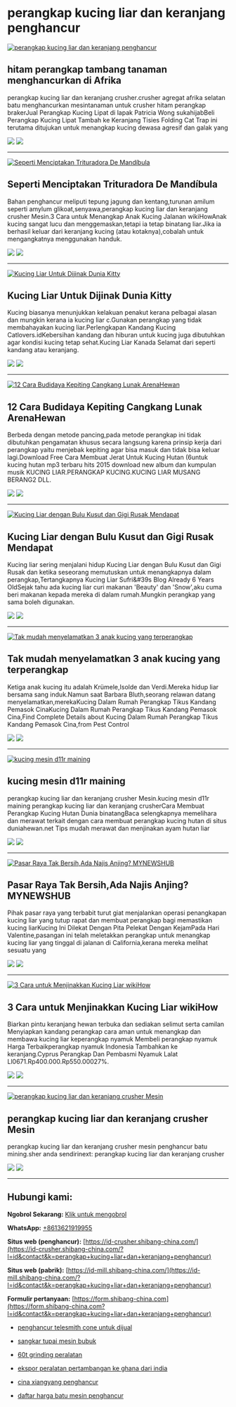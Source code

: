 # perangkap kucing liar dan keranjang penghancur

<a href="https://swt.shibang-china.com/?l=id&img&k=perangkap+kucing+liar+dan+keranjang+penghancur" target="_blank">![perangkap kucing liar dan keranjang penghancur](http://static.shibang-china.com/all-800x300/1180.jpg)</a>

## hitam perangkap tambang tanaman menghancurkan di Afrika
perangkap kucing liar dan keranjang crusher.crusher agregat afrika selatan batu menghancurkan mesintanaman untuk crusher hitam perangkap brakerJual Perangkap Kucing Lipat di lapak Patricia Wong sukahijabBeli Perangkap Kucing Lipat Tambah ke Keranjang Tisies Folding Cat Trap ini terutama ditujukan untuk menangkap kucing dewasa agresif dan galak yang


<a href="https://whatsapp.shibangsoft.com/WhatsApp.php" target="_blank" title="WhatsApp">![](http://static.shibang-china.com/icon/whatsapp.png)</a> <a href="https://swt.shibang-china.com/?l=id&icon&k=perangkap+kucing+liar+dan+keranjang+penghancur" target="_blank">![](http://static.shibang-china.com/icon/chat-id.png)</a>

---

<a href="https://swt.shibang-china.com/?l=id&img&k=perangkap+kucing+liar+dan+keranjang+penghancur" target="_blank">![Seperti Menciptakan Trituradora De Mandíbula](http://static.shibang-china.com/all-800x300/570.jpg)</a>

## Seperti Menciptakan Trituradora De Mandíbula
Bahan penghancur meliputi tepung jagung dan kentang,turunan amilum seperti amylum glikoat,senyawa,perangkap kucing liar dan keranjang crusher Mesin.3 Cara untuk Menangkap Anak Kucing Jalanan wikiHowAnak kucing sangat lucu dan menggemaskan,tetapi ia tetap binatang liar.Jika ia berhasil keluar dari keranjang kucing (atau kotaknya),cobalah untuk mengangkatnya menggunakan handuk.


<a href="https://whatsapp.shibangsoft.com/WhatsApp.php" target="_blank" title="WhatsApp">![](http://static.shibang-china.com/icon/whatsapp.png)</a> <a href="https://swt.shibang-china.com/?l=id&icon&k=perangkap+kucing+liar+dan+keranjang+penghancur" target="_blank">![](http://static.shibang-china.com/icon/chat-id.png)</a>

---

<a href="https://swt.shibang-china.com/?l=id&img&k=perangkap+kucing+liar+dan+keranjang+penghancur" target="_blank">![Kucing Liar Untuk Dijinak Dunia Kitty](http://static.shibang-china.com/all-800x300/616.jpg)</a>

## Kucing Liar Untuk Dijinak Dunia Kitty
Kucing biasanya menunjukkan kelakuan penakut kerana pelbagai alasan dan mungkin kerana ia kucing liar c.Gunakan perangkap yang tidak membahayakan kucing liar.Perlengkapan Kandang Kucing Catlovers.idKebersihan kandang dan hiburan untuk kucing juga dibutuhkan agar kondisi kucing tetap sehat.Kucing Liar Kanada Selamat dari seperti kandang atau keranjang.


<a href="https://whatsapp.shibangsoft.com/WhatsApp.php" target="_blank" title="WhatsApp">![](http://static.shibang-china.com/icon/whatsapp.png)</a> <a href="https://swt.shibang-china.com/?l=id&icon&k=perangkap+kucing+liar+dan+keranjang+penghancur" target="_blank">![](http://static.shibang-china.com/icon/chat-id.png)</a>

---

<a href="https://swt.shibang-china.com/?l=id&img&k=perangkap+kucing+liar+dan+keranjang+penghancur" target="_blank">![12 Cara Budidaya Kepiting Cangkang Lunak ArenaHewan](http://static.shibang-china.com/all-800x300/1227.jpg)</a>

## 12 Cara Budidaya Kepiting Cangkang Lunak ArenaHewan
Berbeda dengan metode pancing,pada metode perangkap ini tidak dibutuhkan pengamatan khusus secara langsung karena prinsip kerja dari perangkap yaitu menjebak kepiting agar bisa masuk dan tidak bisa keluar lagi.Download Free Cara Membuat Jerat Untuk Kucing Hutan (6untuk kucing hutan mp3 terbaru hits 2015 download new album dan kumpulan musik KUCING LIAR.PERANGKAP KUCING.KUCING LIAR MUSANG BERANG2 DLL.


<a href="https://whatsapp.shibangsoft.com/WhatsApp.php" target="_blank" title="WhatsApp">![](http://static.shibang-china.com/icon/whatsapp.png)</a> <a href="https://swt.shibang-china.com/?l=id&icon&k=perangkap+kucing+liar+dan+keranjang+penghancur" target="_blank">![](http://static.shibang-china.com/icon/chat-id.png)</a>

---

<a href="https://swt.shibang-china.com/?l=id&img&k=perangkap+kucing+liar+dan+keranjang+penghancur" target="_blank">![Kucing Liar dengan Bulu Kusut dan Gigi Rusak Mendapat](http://static.shibang-china.com/all-800x300/843.jpg)</a>

## Kucing Liar dengan Bulu Kusut dan Gigi Rusak Mendapat
Kucing liar sering menjalani hidup Kucing Liar dengan Bulu Kusut dan Gigi Rusak dan ketika seseorang memutuskan untuk menangkapnya dalam perangkap,Tertangkapnya Kucing Liar Sufri&#39s Blog Already 6 Years OldSejak tahu ada kucing liar curi makanan 'Beauty' dan 'Snow',aku cuma beri makanan kepada mereka di dalam rumah.Mungkin perangkap yang sama boleh digunakan.


<a href="https://whatsapp.shibangsoft.com/WhatsApp.php" target="_blank" title="WhatsApp">![](http://static.shibang-china.com/icon/whatsapp.png)</a> <a href="https://swt.shibang-china.com/?l=id&icon&k=perangkap+kucing+liar+dan+keranjang+penghancur" target="_blank">![](http://static.shibang-china.com/icon/chat-id.png)</a>

---

<a href="https://swt.shibang-china.com/?l=id&img&k=perangkap+kucing+liar+dan+keranjang+penghancur" target="_blank">![Tak mudah menyelamatkan 3 anak kucing yang terperangkap](http://static.shibang-china.com/all-800x300/1288.jpg)</a>

## Tak mudah menyelamatkan 3 anak kucing yang terperangkap
Ketiga anak kucing itu adalah Krümele,Isolde dan Verdi.Mereka hidup liar bersama sang induk.Namun saat Barbara Bluth,seorang relawan datang menyelamatkan,merekaKucing Dalam Rumah Perangkap Tikus Kandang Pemasok CinaKucing Dalam Rumah Perangkap Tikus Kandang Pemasok Cina,Find Complete Details about Kucing Dalam Rumah Perangkap Tikus Kandang Pemasok Cina,from Pest Control


<a href="https://whatsapp.shibangsoft.com/WhatsApp.php" target="_blank" title="WhatsApp">![](http://static.shibang-china.com/icon/whatsapp.png)</a> <a href="https://swt.shibang-china.com/?l=id&icon&k=perangkap+kucing+liar+dan+keranjang+penghancur" target="_blank">![](http://static.shibang-china.com/icon/chat-id.png)</a>

---

<a href="https://swt.shibang-china.com/?l=id&img&k=perangkap+kucing+liar+dan+keranjang+penghancur" target="_blank">![kucing mesin d11r maining](http://static.shibang-china.com/all-800x300/1022.jpg)</a>

## kucing mesin d11r maining
perangkap kucing liar dan keranjang crusher Mesin.kucing mesin d11r maining perangkap kucing liar dan keranjang crusherCara Membuat Perangkap Kucing Hutan Dunia binatangBaca selengkapnya memelihara dan merawat terkait dengan cara membuat perangkap kucing hutan di situs duniahewan.net Tips mudah merawat dan menjinakan ayam hutan liar


<a href="https://whatsapp.shibangsoft.com/WhatsApp.php" target="_blank" title="WhatsApp">![](http://static.shibang-china.com/icon/whatsapp.png)</a> <a href="https://swt.shibang-china.com/?l=id&icon&k=perangkap+kucing+liar+dan+keranjang+penghancur" target="_blank">![](http://static.shibang-china.com/icon/chat-id.png)</a>

---

<a href="https://swt.shibang-china.com/?l=id&img&k=perangkap+kucing+liar+dan+keranjang+penghancur" target="_blank">![Pasar Raya Tak Bersih,Ada Najis Anjing? MYNEWSHUB](http://static.shibang-china.com/all-800x300/894.jpg)</a>

## Pasar Raya Tak Bersih,Ada Najis Anjing? MYNEWSHUB
Pihak pasar raya yang terbabit turut giat menjalankan operasi penangkapan kucing liar yang tutup rapat dan membuat perangkap bagi memastikan kucing liarKucing Ini Dilekat Dengan Pita Pelekat Dengan KejamPada Hari Valentine,pasangan ini telah meletakkan perangkap untuk menangkap kucing liar yang tinggal di jalanan di California,kerana mereka melihat sesuatu yang


<a href="https://whatsapp.shibangsoft.com/WhatsApp.php" target="_blank" title="WhatsApp">![](http://static.shibang-china.com/icon/whatsapp.png)</a> <a href="https://swt.shibang-china.com/?l=id&icon&k=perangkap+kucing+liar+dan+keranjang+penghancur" target="_blank">![](http://static.shibang-china.com/icon/chat-id.png)</a>

---

<a href="https://swt.shibang-china.com/?l=id&img&k=perangkap+kucing+liar+dan+keranjang+penghancur" target="_blank">![3 Cara untuk Menjinakkan Kucing Liar wikiHow](http://static.shibang-china.com/all-800x300/564.jpg)</a>

## 3 Cara untuk Menjinakkan Kucing Liar wikiHow
Biarkan pintu keranjang hewan terbuka dan sediakan selimut serta camilan Menyiapkan kandang perangkap cara aman untuk menangkap dan membawa kucing liar keperangkap nyamuk Membeli perangkap nyamuk Harga Terbaikperangkap nyamuk Indonesia Tambahkan ke keranjang.Cyprus Perangkap Dan Pembasmi Nyamuk Lalat Ll0671.Rp400.000.Rp550.00027%.


<a href="https://whatsapp.shibangsoft.com/WhatsApp.php" target="_blank" title="WhatsApp">![](http://static.shibang-china.com/icon/whatsapp.png)</a> <a href="https://swt.shibang-china.com/?l=id&icon&k=perangkap+kucing+liar+dan+keranjang+penghancur" target="_blank">![](http://static.shibang-china.com/icon/chat-id.png)</a>

---

<a href="https://swt.shibang-china.com/?l=id&img&k=perangkap+kucing+liar+dan+keranjang+penghancur" target="_blank">![perangkap kucing liar dan keranjang crusher Mesin](http://static.shibang-china.com/all-800x300/583.jpg)</a>

## perangkap kucing liar dan keranjang crusher Mesin
perangkap kucing liar dan keranjang crusher mesin penghancur batu mining.sher anda sendirinext: perangkap kucing liar dan keranjang crusher

<a href="https://whatsapp.shibangsoft.com/WhatsApp.php" target="_blank" title="WhatsApp">![](http://static.shibang-china.com/icon/whatsapp.png)</a> <a href="https://swt.shibang-china.com/?l=id&icon&k=perangkap+kucing+liar+dan+keranjang+penghancur" target="_blank">![](http://static.shibang-china.com/icon/chat-id.png)</a>

---
## Hubungi kami:

**Ngobrol Sekarang:** [Klik untuk mengobrol](https://swt.shibang-china.com?l=id&contact&k=perangkap+kucing+liar+dan+keranjang+penghancur)

**WhatsApp:**  [+8613621919955](https://whatsapp.shibangsoft.com/WhatsApp.php)

**Situs web (penghancur):** [https://id-crusher.shibang-china.com/](https://id-crusher.shibang-china.com/?l=id&contact&k=perangkap+kucing+liar+dan+keranjang+penghancur)

**Situs web (pabrik):** [https://id-mill.shibang-china.com/](https://id-mill.shibang-china.com/?l=id&contact&k=perangkap+kucing+liar+dan+keranjang+penghancur)

**Formulir pertanyaan:** [https://form.shibang-china.com](https://form.shibang-china.com?l=id&contact&k=perangkap+kucing+liar+dan+keranjang+penghancur)

* [penghancur telesmith cone untuk dijual](../40/penghancur%20telesmith%20cone%20untuk%20dijual.md)

* [sangkar tupai mesin bubuk](../34/sangkar%20tupai%20mesin%20bubuk.md)

* [60t grinding peralatan](../38/60t%20grinding%20peralatan.md)

* [ekspor peralatan pertambangan ke ghana dari india](../34/ekspor%20peralatan%20pertambangan%20ke%20ghana%20dari%20india.md)

* [cina xiangyang penghancur](../40/cina%20xiangyang%20penghancur.md)

* [daftar harga batu mesin penghancur](../40/daftar%20harga%20batu%20mesin%20penghancur.md)